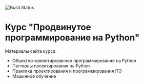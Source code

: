 ![Build Status](https://github.com/mipt-cs/course-advanced_python/actions/workflows/html_deploy.yml/badge.svg?branch=master)


# Курс "Продвинутое программирование на Python"
Материалы сайта курса.

- Объектно-ориентированное программирование на Python
- Паттерны проектирования на Python
- Практика проектирования и программирования ПО
- Машинное обучение
